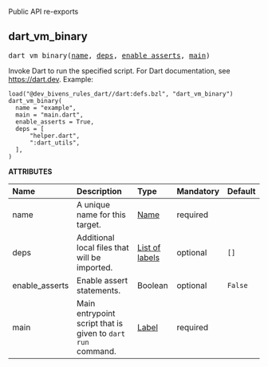 <!-- Generated with Stardoc: http://skydoc.bazel.build -->

Public API re-exports

<a id="dart_vm_binary"></a>

## dart_vm_binary

<pre>
dart_vm_binary(<a href="#dart_vm_binary-name">name</a>, <a href="#dart_vm_binary-deps">deps</a>, <a href="#dart_vm_binary-enable_asserts">enable_asserts</a>, <a href="#dart_vm_binary-main">main</a>)
</pre>

Invoke Dart to run the specified script.
For Dart documentation, see https://dart.dev.
Example:
```starlark
load("@dev_bivens_rules_dart//dart:defs.bzl", "dart_vm_binary")
dart_vm_binary(
  name = "example",
  main = "main.dart",
  enable_asserts = True,
  deps = [
      "helper.dart",
      ":dart_utils",
  ],
)
```


**ATTRIBUTES**


| Name  | Description | Type | Mandatory | Default |
| :------------- | :------------- | :------------- | :------------- | :------------- |
| <a id="dart_vm_binary-name"></a>name |  A unique name for this target.   | <a href="https://bazel.build/concepts/labels#target-names">Name</a> | required |  |
| <a id="dart_vm_binary-deps"></a>deps |  Additional local files that will be imported.   | <a href="https://bazel.build/concepts/labels">List of labels</a> | optional | <code>[]</code> |
| <a id="dart_vm_binary-enable_asserts"></a>enable_asserts |  Enable assert statements.   | Boolean | optional | <code>False</code> |
| <a id="dart_vm_binary-main"></a>main |  Main entrypoint script that is given to <code>dart run</code> command.   | <a href="https://bazel.build/concepts/labels">Label</a> | required |  |


